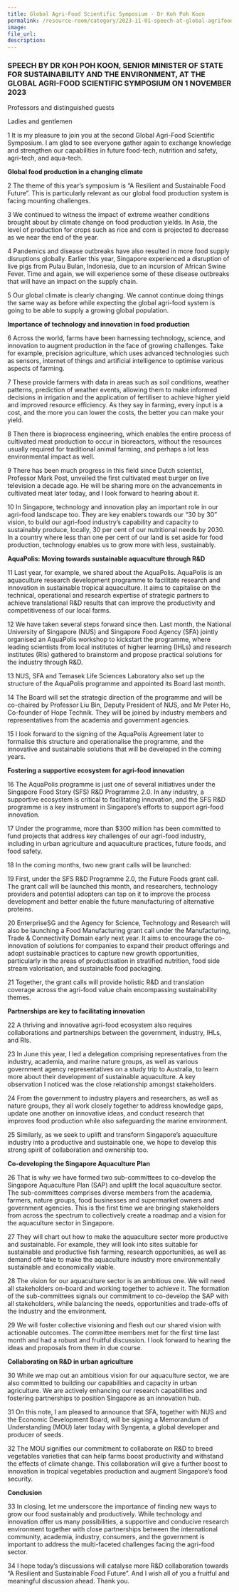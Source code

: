 ```yaml
---
title: Global Agri-Food Scientific Symposium - Dr Koh Poh Koon
permalink: /resource-room/category/2023-11-01-speech-at-global-agrifood-scientific-symposium/
image: 
file_url: 
description: 
---
```


### SPEECH BY DR KOH POH KOON, SENIOR MINISTER OF STATE FOR SUSTAINABILITY AND THE ENVIRONMENT, AT THE GLOBAL AGRI-FOOD SCIENTIFIC SYMPOSIUM ON 1 NOVEMBER 2023

Professors and distinguished guests

Ladies and gentlemen

1 It is my pleasure to join you at the second Global Agri-Food Scientific Symposium. I am glad to see everyone gather again to exchange knowledge and strengthen our capabilities in future food-tech, nutrition and safety, agri-tech, and aqua-tech.

**Global food production in a changing climate**

2 The theme of this year’s symposium is “A Resilient and Sustainable Food Future”. This is particularly relevant as our global food production system is facing mounting challenges.

3 We continued to witness the impact of extreme weather conditions brought about by climate change on food production yields. In Asia, the level of production for crops such as rice and corn is projected to decrease as we near the end of the year.

4 Pandemics and disease outbreaks have also resulted in more food supply disruptions globally. Earlier this year, Singapore experienced a disruption of live pigs from Pulau Bulan, Indonesia, due to an incursion of African Swine Fever. Time and again, we will experience some of these disease outbreaks that will have an impact on the supply chain.

5 Our global climate is clearly changing. We cannot continue doing things the same way as before while expecting the global agri-food system is going to be able to supply a growing global population.

**Importance of technology and innovation in food production**

6 Across the world, farms have been harnessing technology, science, and innovation to augment production in the face of growing challenges. Take for example, precision agriculture, which uses advanced technologies such as sensors, internet of things and artificial intelligence to optimise various aspects of farming.

7 These provide farmers with data in areas such as soil conditions, weather patterns, prediction of weather events, allowing them to make informed decisions in irrigation and the application of fertiliser to achieve higher yield and improved resource efficiency. As they say in farming, every input is a cost, and the more you can lower the costs, the better you can make your yield.

8 Then there is bioprocess engineering, which enables the entire process of cultivated meat production to occur in bioreactors, without the resources usually required for traditional animal farming, and perhaps a lot less environmental impact as well.

9 There has been much progress in this field since Dutch scientist, Professor Mark Post, unveiled the first cultivated meat burger on live television a decade ago. He will be sharing more on the advancements in cultivated meat later today, and I look forward to hearing about it.

10 In Singapore, technology and innovation play an important role in our agri-food landscape too. They are key enablers towards our “30 by 30” vision, to build our agri-food industry’s capability and capacity to sustainably produce, locally, 30 per cent of our nutritional needs by 2030. In a country where less than one per cent of our land is set aside for food production, technology enables us to grow more with less, sustainably.

**AquaPolis: Moving towards sustainable aquaculture through R&D**

11 Last year, for example, we shared about the AquaPolis. AquaPolis is an aquaculture research development programme to facilitate research and innovation in sustainable tropical aquaculture. It aims to capitalise on the technical, operational and research expertise of strategic partners to achieve translational R&D results that can improve the productivity and competitiveness of our local farms.

12 We have taken several steps forward since then. Last month, the National University of Singapore (NUS) and Singapore Food Agency (SFA) jointly organised an AquaPolis workshop to kickstart the programme, where leading scientists from local institutes of higher learning (IHLs) and research institutes (RIs) gathered to brainstorm and propose practical solutions for the industry through R&D.

13 NUS, SFA and Temasek Life Sciences Laboratory also set up the structure of the AquaPolis programme and appointed its Board last month.

14 The Board will set the strategic direction of the programme and will be co-chaired by Professor Liu Bin, Deputy President of NUS, and Mr Peter Ho, Co-founder of Hope Technik. They will be joined by industry members and representatives from the academia and government agencies.

15 I look forward to the signing of the AquaPolis Agreement later to formalise this structure and operationalise the programme, and the innovative and sustainable solutions that will be developed in the coming years.

**Fostering a supportive ecosystem for agri-food innovation**

16 The AquaPolis programme is just one of several initiatives under the Singapore Food Story (SFS) R&D Programme 2.0. In any industry, a supportive ecosystem is critical to facilitating innovation, and the SFS R&D programme is a key instrument in Singapore’s efforts to support agri-food innovation.

17 Under the programme, more than $300 million has been committed to fund projects that address key challenges of our agri-food industry, including in urban agriculture and aquaculture practices, future foods, and food safety.

18 In the coming months, two new grant calls will be launched:

19 First, under the SFS R&D Programme 2.0, the Future Foods grant call. The grant call will be launched this month, and researchers, technology providers and potential adopters can tap on it to improve the process development and better enable the future manufacturing of alternative proteins.

20 EnterpriseSG and the Agency for Science, Technology and Research will also be launching a Food Manufacturing grant call under the Manufacturing, Trade & Connectivity Domain early next year. It aims to encourage the co-innovation of solutions for companies to expand their product offerings and adopt sustainable practices to capture new growth opportunities, particularly in the areas of productisation in stratified nutrition, food side stream valorisation, and sustainable food packaging.

21 Together, the grant calls will provide holistic R&D and translation coverage across the agri-food value chain encompassing sustainability themes.

**Partnerships are key to facilitating innovation**

22 A thriving and innovative agri-food ecosystem also requires collaborations and partnerships between the government, industry, IHLs, and RIs.

23 In June this year, I led a delegation comprising representatives from the industry, academia, and marine nature groups, as well as various government agency representatives on a study trip to Australia, to learn more about their development of sustainable aquaculture. A key observation I noticed was the close relationship amongst stakeholders.

24 From the government to industry players and researchers, as well as nature groups, they all work closely together to address knowledge gaps, update one another on innovative ideas, and conduct research that improves food production while also safeguarding the marine environment.

25 Similarly, as we seek to uplift and transform Singapore’s aquaculture industry into a productive and sustainable one, we hope to develop this strong spirit of collaboration and ownership too.

**Co-developing the Singapore Aquaculture Plan**

26 That is why we have formed two sub-committees to co-develop the Singapore Aquaculture Plan (SAP) and uplift the local aquaculture sector. The sub-committees comprises diverse members from the academia, farmers, nature groups, food businesses and supermarket owners and government agencies. This is the first time we are bringing stakeholders from across the spectrum to collectively create a roadmap and a vision for the aquaculture sector in Singapore.

27 They will chart out how to make the aquaculture sector more productive and sustainable. For example, they will look into sites suitable for sustainable and productive fish farming, research opportunities, as well as demand off-take to make the aquaculture industry more environmentally sustainable and economically viable.

28 The vision for our aquaculture sector is an ambitious one. We will need all stakeholders on-board and working together to achieve it. The formation of the sub-committees signals our commitment to co-develop the SAP with all stakeholders, while balancing the needs, opportunities and trade-offs of the industry and the environment.

29 We will foster collective visioning and flesh out our shared vision with actionable outcomes. The committee members met for the first time last month and had a robust and fruitful discussion. I look forward to hearing the ideas and proposals from them in due course.

**Collaborating on R&D in urban agriculture**

30 While we map out an ambitious vision for our aquaculture sector, we are also committed to building our capabilities and capacity in urban agriculture. We are actively enhancing our research capabilities and fostering partnerships to position Singapore as an innovation hub.

31 On this note, I am pleased to announce that SFA, together with NUS and the Economic Development Board, will be signing a Memorandum of Understanding (MOU) later today with Syngenta, a global developer and producer of seeds.

32 The MOU signifies our commitment to collaborate on R&D to breed vegetables varieties that can help farms boost productivity and withstand the effects of climate change. This collaboration will give a further boost to innovation in tropical vegetables production and augment Singapore’s food security.

**Conclusion**

33 In closing, let me underscore the importance of finding new ways to grow our food sustainably and productively. While technology and innovation offer us many possibilities, a supportive and conducive research environment together with close partnerships between the international community, academia, industry, consumers, and the government is important to address the multi-faceted challenges facing the agri-food sector.

34 I hope today’s discussions will catalyse more R&D collaboration towards “A Resilient and Sustainable Food Future”. And I wish all of you a fruitful and meaningful discussion ahead. Thank you.
